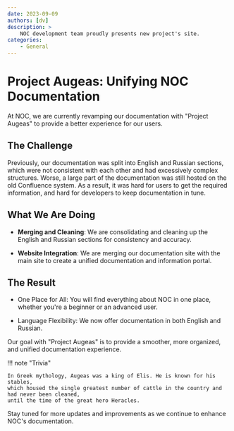 ```yaml
---
date: 2023-09-09
authors: [dv]
description: >
    NOC development team proudly presents new project's site.
categories:
    - General
---
```

# Project Augeas: Unifying NOC Documentation

At NOC, we are currently revamping our documentation with "Project Augeas" 
to provide a better experience for our users.

## The Challenge

Previously, our documentation was split into English and Russian sections, 
which were not consistent with each other and had excessively complex structures.
Worse, a large part of the documentation was still hosted on the old Confluence system.
As a result, it was hard for users to get the required information, and hard for
developers to keep documentation in tune.
<!-- more -->

## What We Are Doing

- **Merging and Cleaning**: We are consolidating and cleaning up the English and Russian sections for consistency and accuracy.

- **Website Integration**: We are merging our documentation site with the main site to create a unified documentation and information portal.

## The Result

- One Place for All: You will find everything about NOC in one place, whether you're a beginner or an advanced user.

- Language Flexibility: We now offer documentation in both English and Russian.

Our goal with "Project Augeas" is to provide a smoother, more organized, and unified documentation experience.

!!! note "Trivia"

    In Greek mythology, Augeas was a king of Elis. He is known for his stables, 
    which housed the single greatest number of cattle in the country and had never been cleaned, 
    until the time of the great hero Heracles.

Stay tuned for more updates and improvements as we continue to enhance NOC's documentation.
